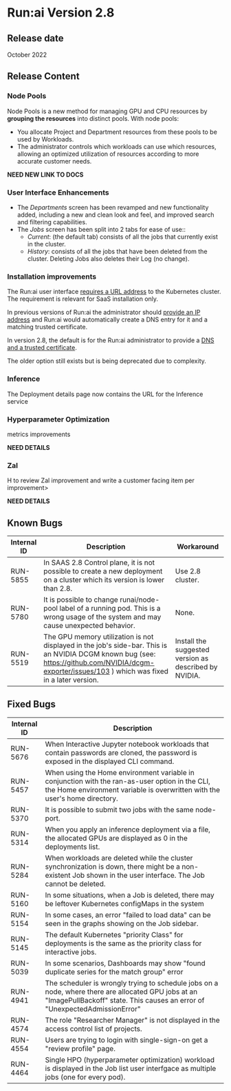# Run:ai Version 2.8

## Release date
 October 2022 

## Release Content
<!-- 
* Now supporting _spread_ scheduling strategy as well. For more information see [scheduling strategies](../Researcher/scheduling/strategies.md). -->

### Node Pools

Node Pools is a new method for managing GPU and CPU resources by __grouping the resources__ into distinct pools. With node pools:

* You allocate Project and Department resources from these pools to be used by Workloads. 
* The administrator controls which workloads can use which resources, allowing an optimized utilization of resources according to more accurate customer needs. 

__NEED NEW LINK TO DOCS__

<!-- ### Audit Logs

Audit Log (named: Events History) is a log of all administrative events that occurred in the system. This allows administrators to trace back system configuration changes with full details per event.

__NEED NEW LINK TO DOCS__ -->

### User Interface Enhancements

* The _Departments_ screen has been revamped and new functionality added, including a new and clean look and feel, and improved search and filtering capabilities.
* The _Jobs_ screen has been split into 2 tabs for ease of use:: 
    * _Current_:  (the default tab) consists of all the jobs that currently exist in the cluster. 
    * _History_:  consists of all the jobs that have been deleted from the cluster. Deleting Jobs also deletes their Log (no change).

### Installation improvements 

The Run:ai user interface [requires a URL address](../admin/runai-setup/cluster-setup/cluster-prerequisites/#network-requirements) to the Kubernetes cluster. The requirement is relevant for SaaS installation only. 

In previous versions of Run:ai the administrator should [provide an IP address](../admin/runai-setup/cluster-setup/cluster-prerequisites/#cluster-ip) and Run:ai would automatically create a DNS entry for it and a matching trusted certificate. 

In version 2.8,  the default is for the Run:ai administrator to provide a [DNS and a trusted certificate](https://docs.run.ai/admin/runai-setup/cluster-setup/cluster-prerequisites/#domain-name). 

The older option still exists but is being deprecated due to complexity.

### Inference 
The Deployment details page now contains the URL for the Inference service 


### Hyperparameter Optimization
metrics improvements 

__NEED DETAILS__



### Zal
 H to review Zal improvement and write a customer facing item per improvement>

__NEED DETAILS__

## Known Bugs

|Internal ID|Description                                                                                                                                                                                        |Workaround                                           |
|-----------|---------------------------------------------------------------------------------------------------------------------------------------------------------------------------------------------------|-----------------------------------------------------|
|RUN-5855   |In SAAS 2.8 Control plane, it is not possible to create a new deployment on a cluster which its version is lower than 2.8.                                                                         |Use 2.8 cluster.                                     |      
|RUN-5780   |It is possible to change runai/node-pool label of a running pod. This is a wrong usage of the system and may cause unexpected behavior.                                                            |None.                                                |      
|RUN-5519   |The GPU memory utilization is not displayed in the job's side-bar. This is an NVIDIA DCGM known bug (see:  https://github.com/NVIDIA/dcgm-exporter/issues/103 ) which was fixed in a later version.|Install the suggested version as described by NVIDIA.|     


## Fixed Bugs

|Internal ID | Description   |
|---------|-------|
|RUN-5676 |When Interactive Jupyter notebook workloads that contain passwords are cloned, the password is exposed in the displayed CLI command.                                             |
|RUN-5457 |When using the Home environment variable in conjunction with the ran-as-user option in the CLI, the Home environment variable is overwritten with the user's home directory.   |
|RUN-5370 |It is possible to submit two jobs with the same node-port.                                                                                                                       |
|RUN-5314 |When you apply an inference deployment via a file, the allocated GPUs are displayed as 0 in the deployments list.                                                                |
|RUN-5284 |When workloads are deleted while the cluster synchronization is down, there might be a non-existent Job shown in the user interface. The Job cannot be deleted.                  |
|RUN-5160 |In some situations, when a Job is deleted, there may be leftover Kubernetes configMaps in the system                                                                             |
|RUN-5154 |In some cases, an error "failed to load data" can be seen in the graphs showing on the Job sidebar.                                                                              |
|RUN-5145 |The default Kubernetes "priority Class" for deployments is the same as the priority class for interactive jobs.                                                                  |
|RUN-5039 |In some scenarios, Dashboards may show "found duplicate series for the match group" error                                                                                        |
|RUN-4941 |The scheduler is wrongly trying to schedule jobs on a node, where there are allocated GPU jobs at an "ImagePullBackoff" state. This causes an error of "UnexpectedAdmissionError"|
|RUN-4574 |The role "Researcher Manager" is not displayed in the access control list of projects.                                                                                           |
|RUN-4554 |Users are trying to login with single-sign-on get a "review profile" page.                                                                                                       |
|RUN-4464 |Single HPO (hyperparameter optimization) workload is displayed in the Job list user interfgace as multiple jobs (one for every pod).                                             |



